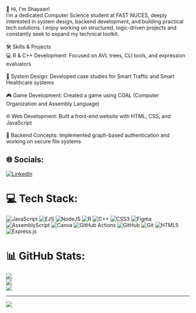 👋 Hi, I'm Shayaan!<br>I’m a dedicated Computer Science student at FAST NUCES, deeply interested in system design, backend development, and building practical tech solutions. I enjoy working on structured, logic-driven projects and constantly seek to expand my technical toolkit.<br><br>🛠️ Skills & Projects<br>💻 R & C++ Development: Focused on AVL trees, CLI tools, and expression evaluators<br><br>🧠 System Design: Developed case studies for Smart Traffic and Smart Healthcare systems<br><br>🎮 Game Development: Created a game using COAL (Computer Organization and Assembly Language)<br><br>🌐 Web Development: Built a front-end website with HTML, CSS, and JavaScript<br><br>🔐 Backend Concepts: Implemented graph-based authentication and working on secure file systems


## 🌐 Socials:
[![LinkedIn](https://img.shields.io/badge/LinkedIn-%230077B5.svg?logo=linkedin&logoColor=white)](https://linkedin.com/in/https://www.linkedin.com/in/shayaan-akram/) 

# 💻 Tech Stack:
![JavaScript](https://img.shields.io/badge/javascript-%23323330.svg?style=for-the-badge&logo=javascript&logoColor=%23F7DF1E) ![EJS](https://img.shields.io/badge/EJS-fff?style=for-the-badge&logo=ejs&logoColor=black)
 ![NodeJS](https://img.shields.io/badge/node.js-6DA55F?style=for-the-badge&logo=node.js&logoColor=white) ![R](https://img.shields.io/badge/r-%23276DC3.svg?style=for-the-badge&logo=r&logoColor=white) ![C++](https://img.shields.io/badge/c++-%2300599C.svg?style=for-the-badge&logo=c%2B%2B&logoColor=white) ![CSS3](https://img.shields.io/badge/css3-%231572B6.svg?style=for-the-badge&logo=css3&logoColor=white) ![Figma](https://img.shields.io/badge/figma-%23F24E1E.svg?style=for-the-badge&logo=figma&logoColor=white) ![AssemblyScript](https://img.shields.io/badge/assembly%20script-%23000000.svg?style=for-the-badge&logo=assemblyscript&logoColor=white) ![Canva](https://img.shields.io/badge/Canva-%2300C4CC.svg?style=for-the-badge&logo=Canva&logoColor=white) ![GitHub Actions](https://img.shields.io/badge/github%20actions-%232671E5.svg?style=for-the-badge&logo=githubactions&logoColor=white) ![GitHub](https://img.shields.io/badge/github-%23121011.svg?style=for-the-badge&logo=github&logoColor=white) ![Git](https://img.shields.io/badge/git-%23F05033.svg?style=for-the-badge&logo=git&logoColor=white) ![HTML5](https://img.shields.io/badge/html5-%23E34F26.svg?style=for-the-badge&logo=html5&logoColor=white) ![Express.js](https://img.shields.io/badge/express.js-%23404d59.svg?style=for-the-badge&logo=express&logoColor=%2361DAFB)
# 📊 GitHub Stats:
![](https://github-readme-stats.vercel.app/api?username=ShayaanAkram-1122&theme=radical&hide_border=false&include_all_commits=false&count_private=false)<br/>
![](https://nirzak-streak-stats.vercel.app/?user=ShayaanAkram-1122&theme=radical&hide_border=false)<br/>
![](https://github-readme-stats.vercel.app/api/top-langs/?username=ShayaanAkram-1122&theme=radical&hide_border=false&include_all_commits=false&count_private=false&layout=compact)

---
[![](https://visitcount.itsvg.in/api?id=ShayaanAkram-1122&icon=0&color=0)](https://visitcount.itsvg.in)

<!-- Proudly created with GPRM ( https://gprm.itsvg.in ) -->
